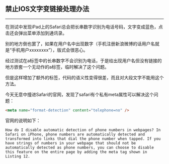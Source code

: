 ## 禁止IOS文字变链接处理办法

---

在测试中发现iPad上的Safari总会把长串数字识别为电话号码，文字变成蓝色，点击还会弹出菜单添加到通讯录。

别的地方倒也罢了，如果在用户名中出现数字（手机注册新浪微博的话用户名就是“手机用户xxxxxxxx”），版式会很恶心。

经过测试在a标签中的长串数字不会识别为电话，于是给出现用户名但没有链接的地方嵌套一个无动作的a标签，临时解决了这个问题。

但是这样增加了额外的标签，代码的语义性变得很差，而且对大段文字不能用这个方法。

今天无意中撞进Safari的官网，发现了safari有个私有meta属性可以解决这个问题：

```html
<meta name="format-detection" content="telephone=no" />
```

官网的说明如下： 

```
How do I disable automatic detection of phone numbers in webpages? In Safari on iPhone, phone numbers are automatically detected and transformed into links that dial the phone number when tapped. If you have strings of numbers in your webpage that should not be automatically detected as phone numbers, you can choose to disable this feature on the entire page by adding the meta tag shown in Listing 12.
```

